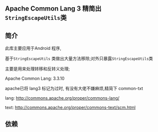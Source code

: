 ## Apache Common Lang 3 精简出 `StringEscapeUtils`类

## 简介

此库主要应用于Android 程序, 

基于`StringEscapeUtils` 类做出大量方法移除;对外只暴露`StringEscapeUtils`类

主要是用来处理转移和反转义处理;

Apache Common Lang: 3.3.10

apache已将 lang3 标记为过时, 有没有大佬不嫌麻烦,精简下 common-txt

lang: http://commons.apache.org/proper/commons-lang/

text: http://commons.apache.org/proper/commons-text/scm.html

## 依赖

